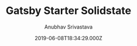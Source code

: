 ---
title: Gatsby Starter Solidstate
github: https://github.com/anubhavsrivastava/gatsby-starter-solidstate
demo: https://anubhavsrivastava.github.io/gatsby-starter-solidstate/
author: Anubhav Srivastava
ssg:
  - Gatsby
cms:
  - Markdown
date: 2019-06-08T18:34:29.000Z
description: Gatsby.js V2 starter template based on Solid State by HTML5 UP
draft: true
publish_date: '2019-06-08T18:34:29Z'
update_date: '2022-01-13T09:45:57Z'
github_star: 32
github_fork: 21
---